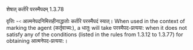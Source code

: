 

 शेषात् कर्तरि परस्मैपदम् 1.3.78 


वृत्तिः --ः आत्‍मनेपदनिमित्तहीनाद्धातोः कर्तरि परस्‍मैपदं स्‍यात्। When used in the context of marking the agent (कर्तृवाच्य:), a धातुः will take परस्मैपद-प्रत्यया: when it does not satisfy any of the conditions (listed in the rules from 1.3.12 to 1.3.77) for obtaining आत्मनेपद-प्रत्यया:। 


